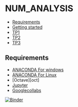 # NUM_ANALYSIS

<!-- START doctoc generated TOC please keep comment here to allow auto update -->
<!-- DON'T EDIT THIS SECTION, INSTEAD RE-RUN doctoc TO UPDATE -->


- [Requirements](#requirements)
- [Getting started](#getting-started)
- [TP1][TP1]
- [TP2][TP2]
- [TP3][TP3]


<!-- END doctoc generated TOC please keep comment here to allow auto update -->

## Requirements

* [ANACONDA For windows][ANACONDA] 
* [ANACONDA For Linux][ANACONDA]
* [Octave][oct]
* [Jupyter][Jup]
* [Googlecollabs][clb]




[ANACONDA]: https://www.anaconda.com/products/individual
[Jup]: https://jupyter.org/

[TP1]: https://github.com/ichrakbensaad1/NUM_ANALYSIS/blob/master/Tp1.ipynb
[TP2]: https://github.com/ichrakbensaad1/NUM_ANALYSIS/blob/master/TP-2(3).ipynb
[TP3]: https://github.com/ichrakbensaad1/NUM_ANALYSIS/blob/master/

[cdi]: https://learn.datacamp.com/courses/writing-efficient-python-code
[lcp]: https://learn.datacamp.com/courses/object-oriented-programming-in-python
[fun]: https://learn.datacamp.com/courses/writing-functions-in-python
[clb]:https://colab.research.google.com/notebooks/intro.ipynb
[![Binder](https://mybinder.org/badge_logo.svg)](https://mybinder.org/v2/gh/ichrakbensaad1/NUM_ANALYSIS/master?labpath=TP-2%20(3).ipynb)
